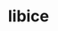 ---
title: "libice"
layout: cache
categories: [package, v0.18]
meta: {"versions": ["1.0.9"], "compilers": ["gcc@7.5.0"]}
spec_files: 
 - spec-0.json
spec_names:
 - 'libice@1.0.9%gcc@7.5.0 arch=linux-ubuntu18.04-x86_64 ^pkgconf@1.8.0%gcc@7.5.0 arch=linux-ubuntu18.04-x86_64 ^util-macros@1.19.3%gcc@7.5.0 arch=linux-ubuntu18.04-x86_64 ^xproto@7.0.31%gcc@7.5.0 arch=linux-ubuntu18.04-x86_64 ^xtrans@1.3.5%gcc@7.5.0 arch=linux-ubuntu18.04-x86_64'
---